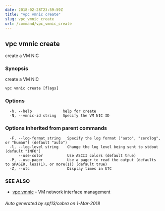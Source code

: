 ```yaml
---
date: 2018-02-28T23:59:59Z
title: "vpc vmnic create"
slug: vpc_vmnic_create
url: /command/vpc_vmnic_create
---
```

## vpc vmnic create

create a VM NIC

### Synopsis


create a VM NIC

```
vpc vmnic create [flags]
```

### Options

```
  -h, --help              help for create
  -N, --vmnic-id string   Specify the VM NIC ID
```

### Options inherited from parent commands

```
  -F, --log-format string   Specify the log format ("auto", "zerolog", or "human") (default "auto")
  -l, --log-level string    Change the log level being sent to stdout (default "INFO")
      --use-color           Use ASCII colors (default true)
  -P, --use-pager           Use a pager to read the output (defaults to $PAGER, less(1), or more(1)) (default true)
  -Z, --utc                 Display times in UTC
```

### SEE ALSO
* [vpc vmnic](/command/vpc_vmnic)	 - VM network interface management

###### Auto generated by spf13/cobra on 1-Mar-2018
